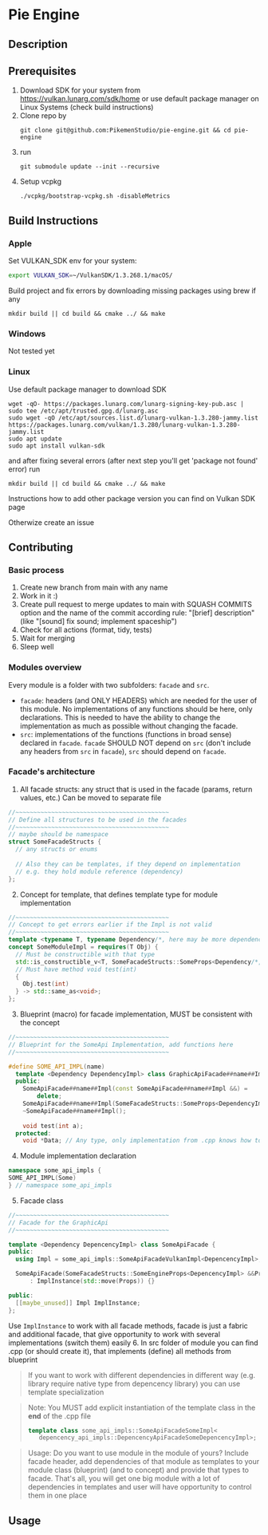 # Pie Engine
## Description

## Prerequisites
1. Download SDK for your system from https://vulkan.lunarg.com/sdk/home or use default package manager on Linux Systems (check build instructions)
2. Clone repo by
   ```
   git clone git@github.com:PikemenStudio/pie-engine.git && cd pie-engine
   ```
3. run
   ```
   git submodule update --init --recursive
   ```
4. Setup vcpkg
   ```
   ./vcpkg/bootstrap-vcpkg.sh -disableMetrics
   ```
## Build Instructions
### Apple
Set VULKAN_SDK env for your system:
```sh
export VULKAN_SDK=~/VulkanSDK/1.3.268.1/macOS/
```
Build project and fix errors by downloading missing packages using brew if any
```
mkdir build || cd build && cmake ../ && make
```
### Windows
Not tested yet
### Linux
Use default package manager to download SDK
```
wget -qO- https://packages.lunarg.com/lunarg-signing-key-pub.asc | sudo tee /etc/apt/trusted.gpg.d/lunarg.asc
sudo wget -qO /etc/apt/sources.list.d/lunarg-vulkan-1.3.280-jammy.list https://packages.lunarg.com/vulkan/1.3.280/lunarg-vulkan-1.3.280-jammy.list
sudo apt update
sudo apt install vulkan-sdk
```
and after fixing several errors (after next step you'll get 'package not found' error) run
```
mkdir build || cd build && cmake ../ && make
```
Instructions how to add other package version you can find on Vulkan SDK page

Otherwize create an issue
## Contributing

### Basic process
1. Create new branch from main with any name
2. Work in it :)
3. Create pull request to merge updates to main with SQUASH COMMITS option and the name of the commit according rule: "[brief] description" (like "[sound] fix sound; implement spaceship")
4. Check for all actions (format, tidy, tests)
5. Wait for merging
6. Sleep well

### Modules overview
Every module is a folder with two subfolders: `facade` and `src`.
- `facade`: headers (and ONLY HEADERS) which are needed for the user of this module. No implementations of any functions should be here, only declarations. This is needed to have the ability to change the implementation as much as possible without changing the facade.
- `src`: implementations of the functions (functions in broad sense) declared in `facade`. `facade` SHOULD NOT depend on `src` (don't include any headers from `src` in `facade`), `src` should depend on `facade`.

### Facade's architecture

1. All facade structs: any struct that is used in the facade (params, return values, etc.)
Can be moved to separate file
```c++
//~~~~~~~~~~~~~~~~~~~~~~~~~~~~~~~~~~~~~~~~~~~
// Define all structures to be used in the facades
//~~~~~~~~~~~~~~~~~~~~~~~~~~~~~~~~~~~~~~~~~~~
// maybe should be namespace
struct SomeFacadeStructs {
  // any structs or enums
  
  // Also they can be templates, if they depend on implementation
  // e.g. they hold module reference (dependency)
};
```
2. Concept for template, that defines template type for module implementation
```c++
//~~~~~~~~~~~~~~~~~~~~~~~~~~~~~~~~~~~~~~~~~~~
// Concept to get errors earlier if the Impl is not valid
//~~~~~~~~~~~~~~~~~~~~~~~~~~~~~~~~~~~~~~~~~~~
template <typename T, typename Dependency/*, here may be more dependencies*/>
concept SomeModuleImpl = requires(T Obj) {
  // Must be constructible with that type
  std::is_constructible_v<T, SomeFacadeStructs::SomeProps<Dependency/*, all dependencies*/> &&>;
  // Must have method void test(int)
  {
    Obj.test(int)
  } -> std::same_as<void>;
};
```
3. Blueprint (macro) for facade implementation, MUST be consistent with the concept
```c++
//~~~~~~~~~~~~~~~~~~~~~~~~~~~~~~~~~~~~~~~~~~~
// Blueprint for the SomeApi Implementation, add functions here
//~~~~~~~~~~~~~~~~~~~~~~~~~~~~~~~~~~~~~~~~~~~

#define SOME_API_IMPL(name)                                                     \
  template <Dependency DependencyImpl> class GraphicApiFacade##name##Impl {     \
  public:                                                                       \
    SomeApiFacade##name##Impl(const SomeApiFacade##name##Impl &&) =             \
        delete;                                                                 \
    SomeApiFacade##name##Impl(SomeFacadeStructs::SomeProps<DependencyImpl> &&); \
    ~SomeApiFacade##name##Impl();                                               \
                                                                                \
    void test(int a);                                                           \
  protected:                                                                    \
    void *Data; // Any type, only implementation from .cpp knows how to work with it
```
4. Module implementation declaration
```c++
namespace some_api_impls {
SOME_API_IMPL(Some)
} // namespace some_api_impls
```
5. Facade class
```c++
//~~~~~~~~~~~~~~~~~~~~~~~~~~~~~~~~~~~~~~~~~~~
// Facade for the GraphicApi
//~~~~~~~~~~~~~~~~~~~~~~~~~~~~~~~~~~~~~~~~~~~

template <Dependency DepencencyImpl> class SomeApiFacade {
public:
  using Impl = some_api_impls::SomeApiFacadeVulkanImpl<DepencencyImpl>;

  SomeApiFacade(SomeFacadeStructs::SomeEngineProps<DepencencyImpl> &&Props)
      : ImplInstance(std::move(Props)) {}

public:
  [[maybe_unused]] Impl ImplInstance;
};
```
Use `ImplInstance` to work with all facade methods, facade is just a fabric and additional facade, that give opportunity to work with several implementations (switch them) easily
6. In src folder of module you can find .cpp (or should create it), that implements (define) all methods from blueprint

> If you want to work with different dependencies in different way (e.g. library require native type from depencency library) you can use template specialization

> Note: You MUST add explicit instantiation of the template class in the **end** of the .cpp file
> ```c++
> template class some_api_impls::SomeApiFacadeSomeImpl<
>    depencency_api_impls::DepencencyApiFacadeSomeDepencencyImpl>;
> ```

> Usage: Do you want to use module in the module of yours? Include facade header, add dependencies of that module as templates to your module class (blueprint) (and to concept) and provide that types to facade. That's all, you will get one big module with a lot of dependencies in templates and user will have opportunity to control them in one place

## Usage
